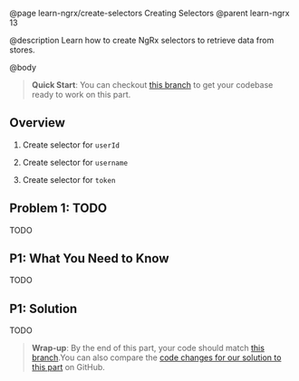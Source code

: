 @page learn-ngrx/create-selectors Creating Selectors
@parent learn-ngrx 13

@description Learn how to create NgRx selectors to retrieve data from stores.

@body

> **Quick Start**: You can checkout [this branch](https://github.com/bitovi/angular-ngrx-chat/tree/test-reducer) to get your codebase ready to work on this part.

## Overview

1. Create selector for `userId`

1. Create selector for `username`

1. Create selector for `token`

## Problem 1: TODO

TODO

## P1: What You Need to Know

TODO

## P1: Solution

TODO

> **Wrap-up**: By the end of this part, your code should match [this branch](https://github.com/bitovi/angular-ngrx-chat/tree/create-selectors).You can also compare the [code changes for our solution to this part](https://github.com/bitovi/angular-ngrx-chat/compare/test-reducer...create-selectors) on GitHub.
